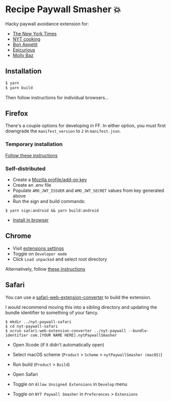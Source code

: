 # Recipe Paywall Smasher 💥

Hacky paywall avoidance extension for:

- [The New York Times](https://www.nytimes.com/)
- [NYT cooking](https://cooking.nytimes.com/)
- [Bon Appetit](https://www.bonappetit.com/)
- [Epicurious](https://www.epicurious.com/)
- [Molly Baz](https://mollybaz.com/)

## Installation

```bash
$ yarn
$ yarn build
```

Then follow instructions for individual browsers...

## Firefox

There's a couple options for developing in FF.
In either option, you must first downgrade the `manifest_version` to `2` in `manifest.json`.

### Temporary installation

[Follow these instructions](https://developer.mozilla.org/en-US/docs/Mozilla/Add-ons/WebExtensions/Your_first_WebExtension#Installing)

### Self-distributed

- Create a [Mozilla profile/add-on key](https://addons.mozilla.org/developers/addon/api/key/)
- Create an .env file
- Populate `AMO_JWT_ISSUER` and `AMO_JWT_SECRET` values from key generated above
- Run the sign and build commands:

```cli
$ yarn sign:android && yarn build:android
```

- [Install in browser](https://extensionworkshop.com/documentation/publish/distribute-sideloading/)

## Chrome

- Visit [extensions settings](chrome://extensions/)
- Toggle on `Developer mode`
- Click `Load unpacked` and select root directory

Alternatively, follow [these instructions](https://developer.chrome.com/docs/extensions/mv2/getstarted/#manifest)

## Safari

You can use a [safari-web-extension-converter](https://developer.apple.com/documentation/safariservices/safari_web_extensions/converting_a_web_extension_for_safari) to build the extension.

I would recommend moving this into a sibling directory and updating the bundle identifier to something of your fancy.

```cli
$ mkdir ../nyt-paywall-safari
$ cd nyt-paywall-safari
$ xcrun safari-web-extension-converter ../nyt-paywall --bundle-identifier com.[YOUR NAME HERE].nytPaywallSmasher
```

- Open Xcode (if it didn't automatically open)
- Select macOS scheme (`Product` > `Scheme` > `nytPaywallSmasher (macOS)`)
- Run build (`Product` > `Build`)

- Open Safari
- Toggle on `Allow Unsigned Extensions` in `Develop` menu
- Toggle on `NYT Paywall Smasher` in `Preferences` > `Extensions`
